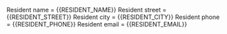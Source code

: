 Resident name = {{RESIDENT_NAME}}
Resident street = {{RESIDENT_STREET}}
Resident city = {{RESIDENT_CITY}}
Resident phone = {{RESIDENT_PHONE}}
Resident email = {{RESIDENT_EMAIL}}


